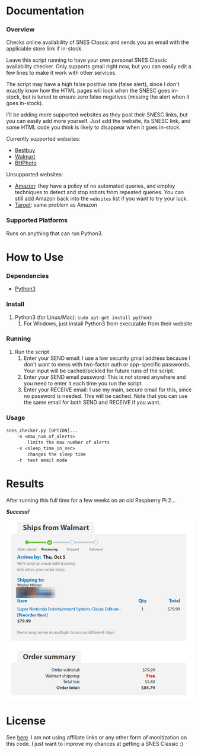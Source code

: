 # Documentation

### Overview

Checks online availability of SNES Classic and sends you an email with the applicable store link if in-stock.

Leave this script running to have your own personal SNES Classic availability checker. Only supports gmail right now, but you can easily edit a few lines to make it work with other services.

The script may have a high false positive rate (false alert), since I don't exactly know how the HTML pages will look when the SNESC goes in-stock, but is tuned to ensure zero false negatives (missing the alert when it goes in-stock).

I'll be adding more supported websites as they post their SNESC links, but you can easily add more yourself. Just add the website, its SNESC link, and some HTML code you think is likely to disappear when it goes in-stock.

Currently supported websites:
* [Bestbuy](http://www.bestbuy.com/site/nintendo-entertainment-system-snes-classic-edition/5919830.p?skuId=5919830)
* [Walmart](https://www.walmart.com/ip/PO-HDW-PLACEHOLDER-652-WM50-Universal/55791858)
* [BHPhoto](https://www.bhphotovideo.com/c/product/1347308-REG/nintendo_snes_super_nintendo_classic_edition.html)

Unsupported websites:
* [Amazon](https://www.amazon.com/gp/product/B0721GGGS9): they have a policy of no automated queries, and employ techniques to detect and stop robots from repeated queries. You can still add Amazon back into the `websites` list if you want to try your luck.
* [Target](https://www.target.com/p/snes-classic-edition/-/A-52826093): same problem as Amazon

### Supported Platforms

Runs on anything that can run Python3.

# How to Use

### Dependencies

* [Python3](https://www.python.org/downloads/)

### Install

1. Python3 (for Linux/Mac): `sudo apt-get install python3`
	1. For Windows, just install Python3 from executable from their website
	
### Running

1. Run the script
	1. Enter your SEND email: I use a low security gmail address because I don't want to mess with two-factor auth or app-specific passwords. Your input will be cached/pickled for future runs of the script.
	1. Enter your SEND email password: This is not stored anywhere and you need to enter it each time you run the script.
	1. Enter your RECEIVE email: I use my main, secure email for this, since no password is needed. This will be cached. Note that you can use the same email for both SEND and RECEIVE if you want.

### Usage

```
snes_checker.py [OPTION]...
    -n <max_num_of_alerts>
        limits the max number of alerts
    -s <sleep_time_in_sec>
        changes the sleep time
    -t  test email mode
```

# Results

After running this full time for a few weeks on an old Raspberry Pi 2...

***Success!***

![results](./results.PNG)


# License
See [here](./LICENSE). I am not using affiliate links or any other form of monitization on this code. I just want to improve my chances at getting a SNES Classic :)